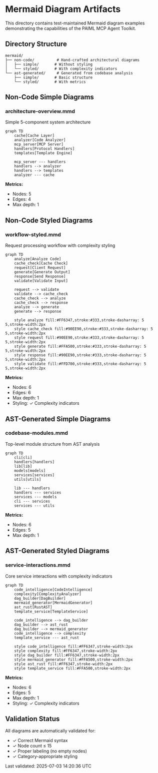 # Mermaid Diagram Artifacts

This directory contains test-maintained Mermaid diagram examples demonstrating the capabilities of the PAIML MCP Agent Toolkit.

## Directory Structure

```
mermaid/
├── non-code/          # Hand-crafted architectural diagrams
│   ├── simple/       # Without styling
│   └── styled/       # With complexity indicators
└── ast-generated/     # Generated from codebase analysis
    ├── simple/       # Basic structure
    └── styled/       # With metrics
```

## Non-Code Simple Diagrams

### architecture-overview.mmd

Simple 5-component system architecture

```mermaid
graph TD
    cache[Cache Layer]
    analyzer[Code Analyzer]
    mcp_server[MCP Server]
    handlers[Protocol Handlers]
    templates[Template Engine]

    mcp_server --- handlers
    handlers --> analyzer
    handlers --> templates
    analyzer --- cache
```

**Metrics:**
- Nodes: 5
- Edges: 4
- Max depth: 1

## Non-Code Styled Diagrams

### workflow-styled.mmd

Request processing workflow with complexity styling

```mermaid
graph TD
    analyze[Analyze Code]
    cache_check[Cache Check]
    request[Client Request]
    generate[Generate Output]
    response[Send Response]
    validate[Validate Input]

    request --> validate
    validate --> cache_check
    cache_check --> analyze
    cache_check --> response
    analyze --> generate
    generate --> response

    style analyze fill:#FF6347,stroke:#333,stroke-dasharray: 5 5,stroke-width:2px
    style cache_check fill:#90EE90,stroke:#333,stroke-dasharray: 5 5,stroke-width:2px
    style request fill:#90EE90,stroke:#333,stroke-dasharray: 5 5,stroke-width:2px
    style generate fill:#FFA500,stroke:#333,stroke-dasharray: 5 5,stroke-width:2px
    style response fill:#90EE90,stroke:#333,stroke-dasharray: 5 5,stroke-width:2px
    style validate fill:#FFD700,stroke:#333,stroke-dasharray: 5 5,stroke-width:2px
```

**Metrics:**
- Nodes: 6
- Edges: 6
- Max depth: 1
- Styling: ✓ Complexity indicators

## AST-Generated Simple Diagrams

### codebase-modules.mmd

Top-level module structure from AST analysis

```mermaid
graph TD
    cli[cli]
    handlers[handlers]
    lib[lib]
    models[models]
    services[services]
    utils[utils]

    lib --- handlers
    handlers --- services
    services --- models
    cli --- services
    services --- utils
```

**Metrics:**
- Nodes: 6
- Edges: 5
- Max depth: 1

## AST-Generated Styled Diagrams

### service-interactions.mmd

Core service interactions with complexity indicators

```mermaid
graph TD
    code_intelligence[CodeIntelligence]
    complexity[ComplexityAnalyzer]
    dag_builder[DagBuilder]
    mermaid_generator[MermaidGenerator]
    ast_rust[RustAST]
    template_service[TemplateService]

    code_intelligence --> dag_builder
    dag_builder --> ast_rust
    dag_builder --> mermaid_generator
    code_intelligence --> complexity
    template_service --- ast_rust

    style code_intelligence fill:#FF6347,stroke-width:2px
    style complexity fill:#FF6347,stroke-width:2px
    style dag_builder fill:#FF6347,stroke-width:2px
    style mermaid_generator fill:#FFA500,stroke-width:2px
    style ast_rust fill:#FF6347,stroke-width:2px
    style template_service fill:#FFA500,stroke-width:2px
```

**Metrics:**
- Nodes: 6
- Edges: 5
- Max depth: 1
- Styling: ✓ Complexity indicators

## Validation Status

All diagrams are automatically validated for:
- ✓ Correct Mermaid syntax
- ✓ Node count ≤ 15
- ✓ Proper labeling (no empty nodes)
- ✓ Category-appropriate styling

Last validated: 2025-07-03 14:20:36 UTC
